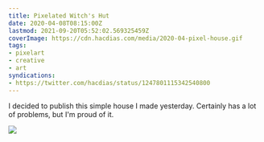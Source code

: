 ```yaml
---
title: Pixelated Witch's Hut
date: 2020-04-08T08:15:00Z
lastmod: 2021-09-20T05:52:02.569325459Z
coverImage: https://cdn.hacdias.com/media/2020-04-pixel-house.gif
tags:
- pixelart
- creative
- art
syndications:
- https://twitter.com/hacdias/status/1247801115342540800
---
```


I decided to publish this simple house I made yesterday. Certainly has a lot of problems, but I'm proud of it.

![](https://cdn.hacdias.com/media/2020-04-pixel-house.gif?class=fw)
